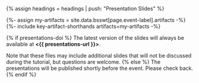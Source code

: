 {% assign headings = headings | push: "Presentation Slides" %}

{%- assign my-artifacts = site.data.bsswt[page.event-label].artifacts -%}
{%- include key-artifact-shorthands artifacts=my-artifacts -%}

{% if presentations-doi %}
The latest version of the slides will always be available at **<{{ presentations-url }}>**. 

Note that these files may include additional slides that will not be discussed during the tutorial, but questions are welcome.
{% else %}
The presentations will be published shortly before the event.  Please check back.
{% endif %}

